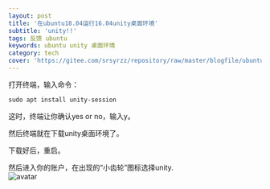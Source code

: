 ```yaml
---
layout: post
title: '在ubuntu18.04运行16.04unity桌面环境'
subtitle: 'unity!!'
tags: 反馈 ubuntu
keywords: ubuntu unity 桌面环境
category: tech
cover: 'https://gitee.com/srsyrzz/repository/raw/master/blogfile/ubuntu18.04-16.04/cover.gnomeatunity.png'
---
```


打开终端，输入命令：

```css
sudo apt install unity-session
```
这时，终端让你确认yes or no，输入y。  
  
然后终端就在下载unity桌面环境了。  
  
下载好后，重启。  
  
然后进入你的账户，在出现的“小齿轮”图标选择unity.  
![avatar](https://imgsa.baidu.com/exp/w=480/sign=4021049fc08065387beaa51ba7dca115/9c16fdfaaf51f3de67bd38b59eeef01f3b2979d0.jpg)


